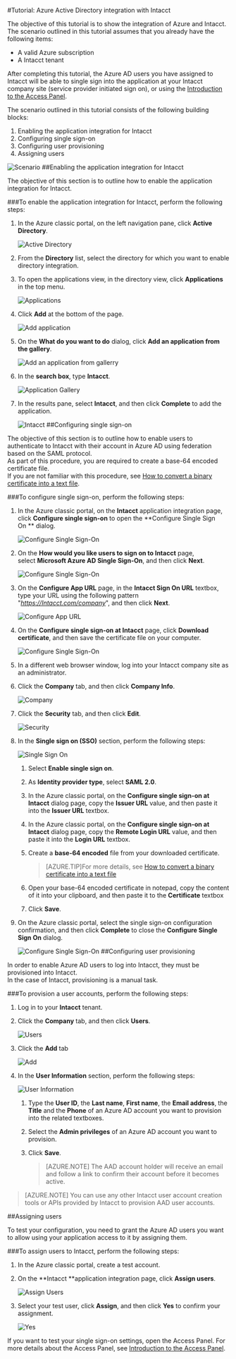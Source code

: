 <properties 
    pageTitle="Tutorial: Azure Active Directory integration with Intacct | Microsoft Azure" 
    description="Learn how to use Intacct with Azure Active Directory to enable single sign-on, automated provisioning, and more!" 
    services="active-directory" 
    authors="jeevansd"  
    documentationCenter="na" 
    manager="femila"/>
<tags 
    ms.service="active-directory" 
    ms.devlang="na" 
    ms.topic="article" 
    ms.tgt_pltfrm="na" 
    ms.workload="identity" 
    ms.date="09/29/2016" 
    ms.author="jeedes" />

#Tutorial: Azure Active Directory integration with Intacct
  
The objective of this tutorial is to show the integration of Azure and Intacct.  
The scenario outlined in this tutorial assumes that you already have the following items:

-   A valid Azure subscription
-   A Intacct tenant
  
After completing this tutorial, the Azure AD users you have assigned to Intacct will be able to single sign into the application at your Intacct company site (service provider initiated sign on), or using the [Introduction to the Access Panel](active-directory-saas-access-panel-introduction.md).
  
The scenario outlined in this tutorial consists of the following building blocks:

1.  Enabling the application integration for Intacct
2.  Configuring single sign-on
3.  Configuring user provisioning
4.  Assigning users

![Scenario](./media/active-directory-saas-intacct-tutorial/IC790030.png "Scenario")
##Enabling the application integration for Intacct
  
The objective of this section is to outline how to enable the application integration for Intacct.

###To enable the application integration for Intacct, perform the following steps:

1.  In the Azure classic portal, on the left navigation pane, click **Active Directory**.

    ![Active Directory](./media/active-directory-saas-intacct-tutorial/IC700993.png "Active Directory")

2.  From the **Directory** list, select the directory for which you want to enable directory integration.

3.  To open the applications view, in the directory view, click **Applications** in the top menu.

    ![Applications](./media/active-directory-saas-intacct-tutorial/IC700994.png "Applications")

4.  Click **Add** at the bottom of the page.

    ![Add application](./media/active-directory-saas-intacct-tutorial/IC749321.png "Add application")

5.  On the **What do you want to do** dialog, click **Add an application from the gallery**.

    ![Add an application from gallerry](./media/active-directory-saas-intacct-tutorial/IC749322.png "Add an application from gallerry")

6.  In the **search box**, type **Intacct**.

    ![Application Gallery](./media/active-directory-saas-intacct-tutorial/IC790031.png "Application Gallery")

7.  In the results pane, select **Intacct**, and then click **Complete** to add the application.

    ![Intacct](./media/active-directory-saas-intacct-tutorial/IC790032.png "Intacct")
##Configuring single sign-on
  
The objective of this section is to outline how to enable users to authenticate to Intacct with their account in Azure AD using federation based on the SAML protocol.  
As part of this procedure, you are required to create a base-64 encoded certificate file.  
If you are not familiar with this procedure, see [How to convert a binary certificate into a text file](http://youtu.be/PlgrzUZ-Y1o).

###To configure single sign-on, perform the following steps:

1.  In the Azure classic portal, on the **Intacct** application integration page, click **Configure single sign-on** to open the **Configure Single Sign On ** dialog.

    ![Configure Single Sign-On](./media/active-directory-saas-intacct-tutorial/IC790033.png "Configure Single Sign-On")

2.  On the **How would you like users to sign on to Intacct** page, select **Microsoft Azure AD Single Sign-On**, and then click **Next**.

    ![Configure Single Sign-On](./media/active-directory-saas-intacct-tutorial/IC790034.png "Configure Single Sign-On")

3.  On the **Configure App URL** page, in the **Intacct Sign On URL** textbox, type your URL using the following pattern "*https://Intacct.com/company*", and then click **Next**.

    ![Configure App URL](./media/active-directory-saas-intacct-tutorial/IC790035.png "Configure App URL")

4.  On the **Configure single sign-on at Intacct** page, click **Download certificate**, and then save the certificate file on your computer.

    ![Configure Single Sign-On](./media/active-directory-saas-intacct-tutorial/IC790036.png "Configure Single Sign-On")

5.  In a different web browser window, log into your Intacct company site as an administrator.

6.  Click the **Company** tab, and then click **Company Info**.

    ![Company](./media/active-directory-saas-intacct-tutorial/IC790037.png "Company")

7.  Click the **Security** tab, and then click **Edit**.

    ![Security](./media/active-directory-saas-intacct-tutorial/IC790038.png "Security")

8.  In the **Single sign on (SSO)** section, perform the following steps:

    ![Single Sign On](./media/active-directory-saas-intacct-tutorial/IC790039.png "Single Sign On")

    1.  Select **Enable single sign on**.
    2.  As **Identity provider type**, select **SAML 2.0**.
    3.  In the Azure classic portal, on the **Configure single sign-on at Intacct** dialog page, copy the **Issuer URL** value, and then paste it into the **Issuer URL** textbox.
    4.  In the Azure classic portal, on the **Configure single sign-on at Intacct** dialog page, copy the **Remote Login URL** value, and then paste it into the **Login URL** textbox.
    5.  Create a **base-64 encoded** file from your downloaded certificate.
        
		>[AZURE.TIP]For more details, see [How to convert a binary certificate into a text file](http://youtu.be/PlgrzUZ-Y1o)

    6.  Open your base-64 encoded certificate in notepad, copy the content of it into your clipboard, and then paste it to the **Certificate** textbox
    7.  Click **Save**.

9.  On the Azure classic portal, select the single sign-on configuration confirmation, and then click **Complete** to close the **Configure Single Sign On** dialog.

    ![Configure Single Sign-On](./media/active-directory-saas-intacct-tutorial/IC790040.png "Configure Single Sign-On")
##Configuring user provisioning
  
In order to enable Azure AD users to log into Intacct, they must be provisioned into Intacct.  
In the case of Intacct, provisioning is a manual task.

###To provision a user accounts, perform the following steps:

1.  Log in to your **Intacct** tenant.

2.  Click the **Company** tab, and then click **Users**.

    ![Users](./media/active-directory-saas-intacct-tutorial/IC790041.png "Users")

3.  Click the **Add** tab

    ![Add](./media/active-directory-saas-intacct-tutorial/IC790042.png "Add")

4.  In the **User Information** section, perform the following steps:

    ![User Information](./media/active-directory-saas-intacct-tutorial/IC790043.png "User Information")

    1.  Type the **User ID**, the **Last name**, **First name**, the **Email address**, the **Title** and the **Phone** of an Azure AD account you want to provision into the related textboxes.
    2.  Select the **Admin privileges** of an Azure AD account you want to provision.
    3.  Click **Save**.
        
		>[AZURE.NOTE] The AAD account holder will receive an email and follow a link to confirm their account before it becomes active.

>[AZURE.NOTE] You can use any other Intacct user account creation tools or APIs provided by Intacct to provision AAD user accounts.

##Assigning users
  
To test your configuration, you need to grant the Azure AD users you want to allow using your application access to it by assigning them.

###To assign users to Intacct, perform the following steps:

1.  In the Azure classic portal, create a test account.

2.  On the **Intacct **application integration page, click **Assign users**.

    ![Assign Users](./media/active-directory-saas-intacct-tutorial/IC790044.png "Assign Users")

3.  Select your test user, click **Assign**, and then click **Yes** to confirm your assignment.

    ![Yes](./media/active-directory-saas-intacct-tutorial/IC767830.png "Yes")
  
If you want to test your single sign-on settings, open the Access Panel. For more details about the Access Panel, see [Introduction to the Access Panel](active-directory-saas-access-panel-introduction.md).